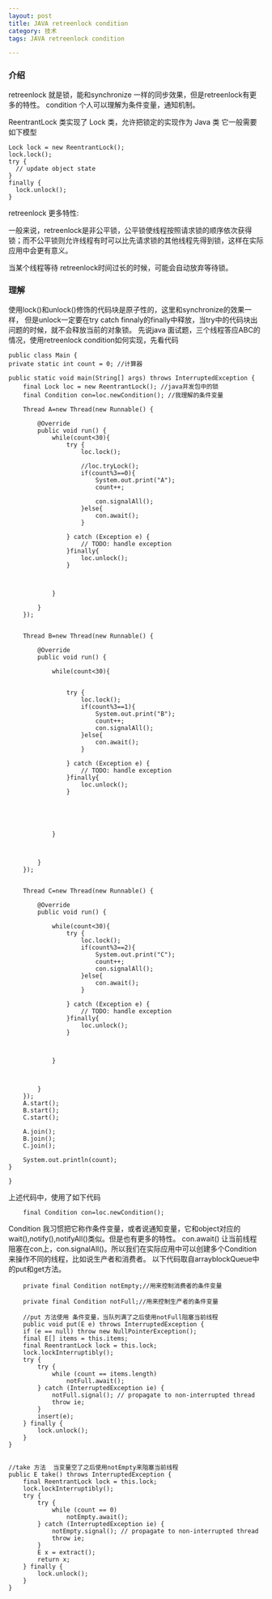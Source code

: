 ```yaml
---
layout: post
title: JAVA retreenlock condition
category: 技术
tags: JAVA retreenlock condition

---
```


### 介绍

retreenlock 就是锁，能和synchronize 一样的同步效果，但是retreenlock有更多的特性。
condition 个人可以理解为条件变量，通知机制。

ReentrantLock 类实现了 Lock 类，允许把锁定的实现作为 Java 类
它一般需要如下模型

	Lock lock = new ReentrantLock();  
    lock.lock();  
    try {   
      // update object state  
    }  
    finally {  
      lock.unlock();   
    }  


retreenlock 更多特性:

一般来说，retreenlock是非公平锁，公平锁使线程按照请求锁的顺序依次获得锁；而不公平锁则允许线程有时可以比先请求锁的其他线程先得到锁，这样在实际应用中会更有意义。

当某个线程等待 retreenlock时间过长的时候，可能会自动放弃等待锁。
 
### 理解
使用lock()和unlock()修饰的代码块是原子性的，这里和synchronize的效果一样，
但是unlock一定要在try catch finnaly的finally中释放，当try中的代码块出问题的时候，就不会释放当前的对象锁。
先说java 面试题，三个线程答应ABC的情况，使用retreenlock condition如何实现，先看代码

	public class Main {
	private static int count = 0; //计算器
	
	public static void main(String[] args) throws InterruptedException {
		final Lock loc = new ReentrantLock(); //java并发包中的锁
		final Condition con=loc.newCondition(); //我理解的条件变量

		Thread A=new Thread(new Runnable() {
			
			@Override
			public void run() {
				while(count<30){
					try {
						loc.lock();
						
						//loc.tryLock();
						if(count%3==0){
							System.out.print("A");
							count++;
							
							con.signalAll();
						}else{
							con.await();
						}
						
					} catch (Exception e) {
						// TODO: handle exception
					}finally{
						loc.unlock();
					}
				
					
					
				}
				
			}
		});
		
		
		Thread B=new Thread(new Runnable() {
			
			@Override
			public void run() {

				while(count<30){
					
					
					try {
						loc.lock();
						if(count%3==1){
							System.out.print("B");
							count++;
							con.signalAll();
						}else{
							con.await();
						}
						
					} catch (Exception e) {
						// TODO: handle exception
					}finally{
						loc.unlock();
					}
				
					
					
					
					
				}
				
			
				
			}
		});
		
		
		Thread C=new Thread(new Runnable() {
			
			@Override
			public void run() {

				while(count<30){
					try {
						loc.lock();
						if(count%3==2){
							System.out.print("C");
							count++;
							con.signalAll();
						}else{
							con.await();
						}
						
					} catch (Exception e) {
						// TODO: handle exception
					}finally{
						loc.unlock();
					}
				
					
					
				}
				
			
				
			}
		});
		A.start();
		B.start();
		C.start();
		
		A.join();
		B.join();
		C.join();
		
		System.out.println(count);
	}

	}



上述代码中，使用了如下代码
	
	    final Condition con=loc.newCondition();



Condition 我习惯把它称作条件变量，或者说通知变量，它和object对应的wait(),notify(),notifyAll()类似。但是也有更多的特性。
con.await()  让当前线程阻塞在con上，con.signalAll()。所以我们在实际应用中可以创建多个Condition来操作不同的线程，比如说生产者和消费者。
以下代码取自arrayblockQueue中的put和get方法。
	

		  
        private final Condition notEmpty;//用来控制消费者的条件变量

        private final Condition notFull;//用来控制生产者的条件变量

        //put 方法使用 条件变量，当队列满了之后使用notFull阻塞当前线程
	    public void put(E e) throws InterruptedException {
        if (e == null) throw new NullPointerException();
        final E[] items = this.items;
        final ReentrantLock lock = this.lock;
        lock.lockInterruptibly();
        try {
            try {
                while (count == items.length)
                    notFull.await();
            } catch (InterruptedException ie) {
                notFull.signal(); // propagate to non-interrupted thread
                throw ie;
            }
            insert(e);
        } finally {
            lock.unlock();
        }
    }
	

    //take 方法  当变量空了之后使用notEmpty来阻塞当前线程
    public E take() throws InterruptedException {
        final ReentrantLock lock = this.lock;
        lock.lockInterruptibly();
        try {
            try {
                while (count == 0)
                    notEmpty.await();
            } catch (InterruptedException ie) {
                notEmpty.signal(); // propagate to non-interrupted thread
                throw ie;
            }
            E x = extract();
            return x;
        } finally {
            lock.unlock();
        }
    }

	



	



